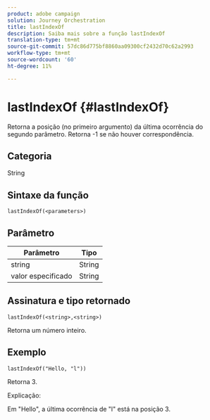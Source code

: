 ```yaml
---
product: adobe campaign
solution: Journey Orchestration
title: lastIndexOf
description: Saiba mais sobre a função lastIndexOf
translation-type: tm+mt
source-git-commit: 57dc86d775bf8860aa09300cf2432d70c62a2993
workflow-type: tm+mt
source-wordcount: '60'
ht-degree: 11%

---
```



# lastIndexOf {#lastIndexOf}

Retorna a posição (no primeiro argumento) da última ocorrência do segundo parâmetro. Retorna -1 se não houver correspondência.

## Categoria

String

## Sintaxe da função

`lastIndexOf(<parameters>)`

## Parâmetro

| Parâmetro | Tipo |
|-----------|------------------|
| string | String |
| valor especificado | String |

## Assinatura e tipo retornado

`lastIndexOf(<string>,<string>)`

Retorna um número inteiro.

## Exemplo

`lastIndexOf("Hello, "l"))`

Retorna 3.

Explicação:

Em &quot;Hello&quot;, a última ocorrência de &quot;l&quot; está na posição 3.
